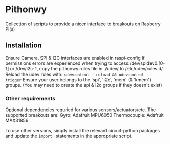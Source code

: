# Pithonwy
Collection of scripts to provide a nicer interface to breakouts on Rasberry Pi(s)

## Installation
Ensure Camera, SPI & I2C interfaces are enabled in raspi-config
If permissions errors are experienced when trying to access /dev/spidev0.[0-1] or /dev/i2c-1, copy the pithonwy.rules file in ./udev/ to /etc/udev/rules.d/.
Reload the udev rules with: `udevcontrol --reload && udevcontrol --trigger`
Ensure your user belongs to the 'spi', 'i2c', 'mem' (& 'kmem') groups. (You may need to create the spi & i2c groups if they doesn't exist)

### Other requirements
Optional dependencies requried for various sensors/actuators/etc. The supported breakouts are:
Gyro: Adafruit MPU6050
Thermocouple: Adafruit MAX31856

To use other versions, simply install the relevant circuit-python packages and update the `import ` statements in the appropriate script.
